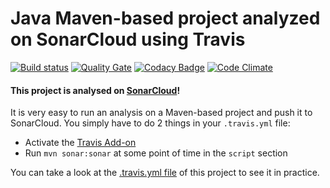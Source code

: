 # Java Maven-based project analyzed on SonarCloud using Travis

[![Build status](https://travis-ci.org/matheuspiment/sonar-test.svg?branch=master)](https://travis-ci.org/matheuspiment/sonar-test)
[![Quality Gate](https://sonarcloud.io/api/badges/gate?key=com.github.matheuspiment:sonar-test)](https://sonarcloud.io/dashboard/index/com.github.matheuspiment:sonar-test)
[![Codacy Badge](https://api.codacy.com/project/badge/Grade/95ad44b707cf40b08bc1fd09ad73ba5f)](https://www.codacy.com/app/matheuspiment/sonar-test?utm_source=github.com&amp;utm_medium=referral&amp;utm_content=matheuspiment/sonar-test&amp;utm_campaign=Badge_Grade)
[![Code Climate](https://codeclimate.com/github/matheuspiment/sonar-test/badges/gpa.svg)](https://codeclimate.com/github/matheuspiment/sonar-test)

#### This project is analysed on [SonarCloud](https://sonarcloud.io)!

It is very easy to run an analysis on a Maven-based project and push it to SonarCloud.
You simply have to do 2 things in your `.travis.yml` file:
* Activate the [Travis Add-on](https://docs.travis-ci.com/user/sonarqube/)
* Run `mvn sonar:sonar` at some point of time in the `script` section

You can take a look at the [.travis.yml file](https://github.com/matheuspiment/sonar-test/blob/master/.travis.yml)
of this project to see it in practice.
